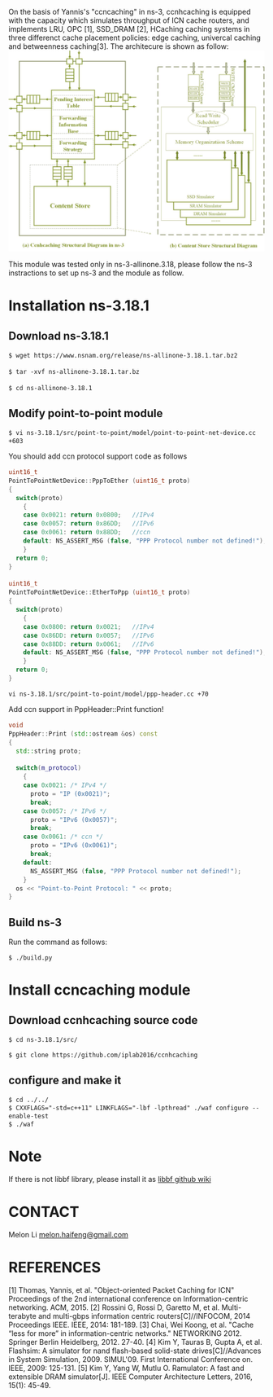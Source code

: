 On the basis of Yannis's "ccncaching" in ns-3, ccnhcaching is equipped with the capacity which simulates throughput of ICN cache routers, and implements LRU, OPC [1], SSD\_DRAM [2], HCaching caching systems in three differenct cache placement policies: edge caching, univercal caching and betweenness caching[3]. The architecure is shown as follow:
![](https://github.com/iplab2016/wiki/blob/master/ccncaching-HCaching/images/ccnhcaching.jpg)

This module was tested only in ns-3-allinone.3.18, please follow the ns-3 instractions to set up ns-3 and the module as follow. 

# Installation ns-3.18.1

## Download ns-3.18.1 

```shell
$ wget https://www.nsnam.org/release/ns-allinone-3.18.1.tar.bz2

$ tar -xvf ns-allinone-3.18.1.tar.bz

$ cd ns-allinone-3.18.1
```

## Modify point-to-point module
```shell
$ vi ns-3.18.1/src/point-to-point/model/point-to-point-net-device.cc +603
```

You should add ccn protocol support code as follows
```cpp
uint16_t
PointToPointNetDevice::PppToEther (uint16_t proto)
{
  switch(proto)
    {
    case 0x0021: return 0x0800;   //IPv4
    case 0x0057: return 0x86DD;   //IPv6
    case 0x0061: return 0x88DD;   //ccn
    default: NS_ASSERT_MSG (false, "PPP Protocol number not defined!");
    }
  return 0;
}

uint16_t
PointToPointNetDevice::EtherToPpp (uint16_t proto)
{
  switch(proto)
    {
    case 0x0800: return 0x0021;   //IPv4
    case 0x86DD: return 0x0057;   //IPv6
    case 0x88DD: return 0x0061;   //IPv6
    default: NS_ASSERT_MSG (false, "PPP Protocol number not defined!");
    }
  return 0;
}
```

```shell
vi ns-3.18.1/src/point-to-point/model/ppp-header.cc +70
```
Add ccn support in PppHeader::Print function!
```cpp
void
PppHeader::Print (std::ostream &os) const
{
  std::string proto;

  switch(m_protocol)
    {
    case 0x0021: /* IPv4 */
      proto = "IP (0x0021)";
      break;
    case 0x0057: /* IPv6 */
      proto = "IPv6 (0x0057)";
      break;
    case 0x0061: /* ccn */
      proto = "IPv6 (0x0061)";
      break;
    default:
      NS_ASSERT_MSG (false, "PPP Protocol number not defined!");
    }
  os << "Point-to-Point Protocol: " << proto;
}
```
## Build ns-3
Run the command as follows:
```shell
$ ./build.py
```


# Install ccncaching module

## Download ccnhcaching source code
```shell
$ cd ns-3.18.1/src/
```

```shell
$ git clone https://github.com/iplab2016/ccnhcaching
```




## configure and make it

```shell
$ cd ../../
$ CXXFLAGS="-std=c++11" LINKFLAGS="-lbf -lpthread" ./waf configure --enable-test
$ ./waf
```

# Note
If there is not libbf library, please install it as [libbf github wiki](https://github.com/iplab2016/libbf)

# CONTACT
Melon Li
melon.haifeng@gmail.com

# REFERENCES
[1] Thomas, Yannis, et al. "Object-oriented Packet Caching for ICN" Proceedings of the 2nd international conference on Information-centric networking. ACM, 2015.
[2] Rossini G, Rossi D, Garetto M, et al. Multi-terabyte and multi-gbps information centric routers[C]//INFOCOM, 2014 Proceedings IEEE. IEEE, 2014: 181-189.
[3] Chai, Wei Koong, et al. "Cache “less for more” in information-centric networks." NETWORKING 2012. Springer Berlin Heidelberg, 2012. 27-40.
[4] Kim Y, Tauras B, Gupta A, et al. Flashsim: A simulator for nand flash-based solid-state drives[C]//Advances in System Simulation, 2009. SIMUL'09. First International Conference on. IEEE, 2009: 125-131.
[5] Kim Y, Yang W, Mutlu O. Ramulator: A fast and extensible DRAM simulator[J]. IEEE Computer Architecture Letters, 2016, 15(1): 45-49.

